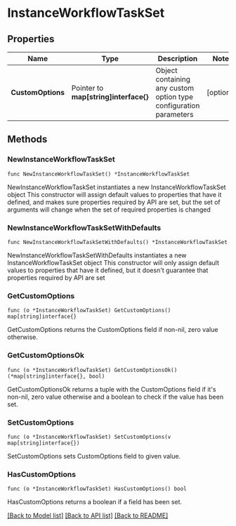 # InstanceWorkflowTaskSet

## Properties

Name | Type | Description | Notes
------------ | ------------- | ------------- | -------------
**CustomOptions** | Pointer to **map[string]interface{}** | Object containing any custom option type configuration parameters | [optional] 

## Methods

### NewInstanceWorkflowTaskSet

`func NewInstanceWorkflowTaskSet() *InstanceWorkflowTaskSet`

NewInstanceWorkflowTaskSet instantiates a new InstanceWorkflowTaskSet object
This constructor will assign default values to properties that have it defined,
and makes sure properties required by API are set, but the set of arguments
will change when the set of required properties is changed

### NewInstanceWorkflowTaskSetWithDefaults

`func NewInstanceWorkflowTaskSetWithDefaults() *InstanceWorkflowTaskSet`

NewInstanceWorkflowTaskSetWithDefaults instantiates a new InstanceWorkflowTaskSet object
This constructor will only assign default values to properties that have it defined,
but it doesn't guarantee that properties required by API are set

### GetCustomOptions

`func (o *InstanceWorkflowTaskSet) GetCustomOptions() map[string]interface{}`

GetCustomOptions returns the CustomOptions field if non-nil, zero value otherwise.

### GetCustomOptionsOk

`func (o *InstanceWorkflowTaskSet) GetCustomOptionsOk() (*map[string]interface{}, bool)`

GetCustomOptionsOk returns a tuple with the CustomOptions field if it's non-nil, zero value otherwise
and a boolean to check if the value has been set.

### SetCustomOptions

`func (o *InstanceWorkflowTaskSet) SetCustomOptions(v map[string]interface{})`

SetCustomOptions sets CustomOptions field to given value.

### HasCustomOptions

`func (o *InstanceWorkflowTaskSet) HasCustomOptions() bool`

HasCustomOptions returns a boolean if a field has been set.


[[Back to Model list]](../README.md#documentation-for-models) [[Back to API list]](../README.md#documentation-for-api-endpoints) [[Back to README]](../README.md)


